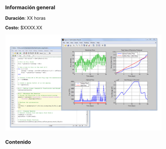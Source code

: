 <!-- 
.. title: MATLAB Básico
.. slug: matlab-basico
.. date: 2017-07-03 17:34:34 UTC-05:00
.. tags: 
.. category: 
.. link: 
.. description: 
.. type: text
-->

### Información general

**Duración**: XX horas

**Costo:** $XXXX.XX

![MATLAB](/img/matlab.jpg)

### Contenido

